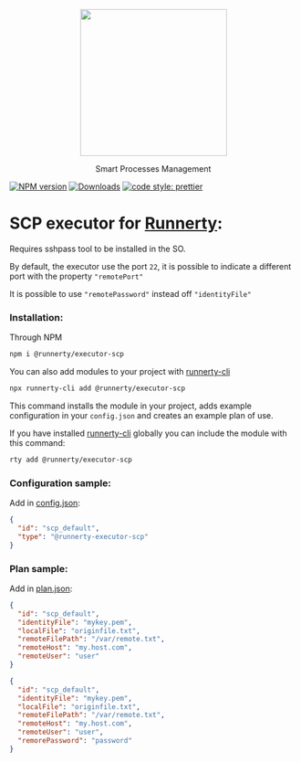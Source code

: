<p align="center">
  <a href="http://runnerty.io">
    <img height="257" src="https://runnerty.io/assets/header/logo-stroked.png">
  </a>
  <p align="center">Smart Processes Management</p>
</p>

[![NPM version][npm-image]][npm-url] [![Downloads][downloads-image]][npm-url]
<a href="#badge">
<img alt="code style: prettier" src="https://img.shields.io/badge/code_style-prettier-ff69b4.svg">
</a>

# SCP executor for [Runnerty]:

Requires sshpass tool to be installed in the SO.

By default, the executor use the port `22`, it is possible to indicate a different port with the property `"remotePort"`

It is possible to use `"remotePassword"` instead off `"identityFile"`

### Installation:

Through NPM

```bash
npm i @runnerty/executor-scp
```

You can also add modules to your project with [runnerty-cli]

```bash
npx runnerty-cli add @runnerty/executor-scp
```

This command installs the module in your project, adds example configuration in your `config.json` and creates an example plan of use.

If you have installed [runnerty-cli] globally you can include the module with this command:

```bash
rty add @runnerty/executor-scp
```

### Configuration sample:

Add in [config.json]:

```json
{
  "id": "scp_default",
  "type": "@runnerty-executor-scp"
}
```

### Plan sample:

Add in [plan.json]:

```json
{
  "id": "scp_default",
  "identityFile": "mykey.pem",
  "localFile": "originfile.txt",
  "remoteFilePath": "/var/remote.txt",
  "remoteHost": "my.host.com",
  "remoteUser": "user"
}
```

```json
{
  "id": "scp_default",
  "identityFile": "mykey.pem",
  "localFile": "originfile.txt",
  "remoteFilePath": "/var/remote.txt",
  "remoteHost": "my.host.com",
  "remoteUser": "user",
  "remorePassword": "password"
}
```

[runnerty]: http://www.runnerty.io
[downloads-image]: https://img.shields.io/npm/dm/@runnerty/executor-scp.svg
[npm-url]: https://www.npmjs.com/package/@runnerty/executor-scp
[npm-image]: https://img.shields.io/npm/v/@runnerty/executor-scp.svg
[david-badge]: https://david-dm.org/runnerty/executor-scp.svg
[david-badge-url]: https://david-dm.org/runnerty/executor-scp
[config.json]: http://docs.runnerty.io/config/
[plan.json]: http://docs.runnerty.io/plan/
[runnerty-cli]: https://www.npmjs.com/package/runnerty-cli
